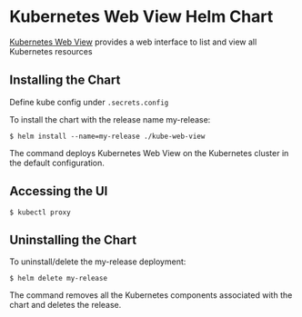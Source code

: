 # Kubernetes Web View Helm Chart

[Kubernetes Web View](https://github.com/hjacobs/kube-web-view) provides a web interface to list and view all Kubernetes resources

## Installing the Chart

Define kube config under `.secrets.config`

To install the chart with the release name my-release:

```console
$ helm install --name=my-release ./kube-web-view
```

The command deploys Kubernetes Web View on the Kubernetes cluster in the default configuration.

## Accessing the UI

```console
$ kubectl proxy
```

## Uninstalling the Chart

To uninstall/delete the my-release deployment:

```console
$ helm delete my-release
```

The command removes all the Kubernetes components associated with the chart and deletes the release.
